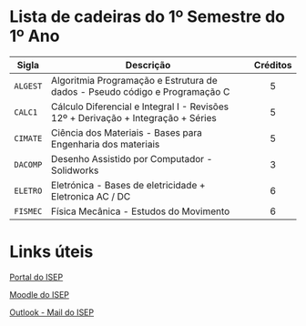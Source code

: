 

# Lista de cadeiras do 1º Semestre do 1º Ano

| Sigla | Descrição | Créditos |
| --- | --- | :---: |
| `ALGEST` | Algoritmia Programação e Estrutura de dados - Pseudo código e Programação C   | 5 |
| `CALC1` | Cálculo Diferencial e Integral I - Revisões 12º + Derivação + Integração + Séries | 5 |
| `CIMATE` | Ciência dos Materiais - Bases para Engenharia dos materiais | 5 |
| `DACOMP` | Desenho Assistido por Computador - Solidworks | 3 |
| `ELETRO` | Eletrónica - Bases de eletricidade + Eletronica AC / DC | 6 |
| `FISMEC` | Física Mecânica - Estudos do Movimento | 6 |

# Links úteis

[Portal do ISEP](https://portal.isep.ipp.pt/)

[Moodle do ISEP](https://moodle.isep.ipp.pt/)

[Outlook - Mail do ISEP](https://outlook.office.com/)
